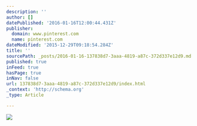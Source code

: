 ```yaml
---
description: ''
author: []
datePublished: '2016-01-16T12:00:44.431Z'
publisher:
  domain: www.pinterest.com
  name: pinterest.com
dateModified: '2015-12-29T09:18:54.284Z'
title: ''
sourcePath: _posts/2016-01-16-137838d7-3aaa-4819-a87c-372d337e12d9.md
published: true
inFeed: true
hasPage: true
inNav: false
url: 137838d7-3aaa-4819-a87c-372d337e12d9/index.html
_context: 'http://schema.org'
_type: Article

---
```

![](https://s-media-cache-ak0.pinimg.com/736x/f4/69/92/f469925f9de3d2965ef0f57641b30c4d.jpg)
